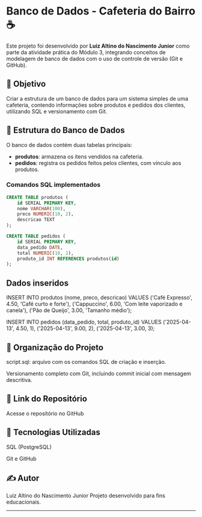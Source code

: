 # Banco de Dados - Cafeteria do Bairro ☕

Este projeto foi desenvolvido por **Luiz Altino do Nascimento Junior** como parte da atividade prática do Módulo 3, integrando conceitos de modelagem de banco de dados com o uso de controle de versão (Git e GitHub).

## 📌 Objetivo

Criar a estrutura de um banco de dados para um sistema simples de uma cafeteria, contendo informações sobre produtos e pedidos dos clientes, utilizando SQL e versionamento com Git.

## 🧱 Estrutura do Banco de Dados

O banco de dados contém duas tabelas principais:

- **produtos**: armazena os itens vendidos na cafeteria.
- **pedidos**: registra os pedidos feitos pelos clientes, com vínculo aos produtos.

### Comandos SQL implementados

```sql
CREATE TABLE produtos (
    id SERIAL PRIMARY KEY,
    nome VARCHAR(100),
    preco NUMERIC(10, 2),
    descricao TEXT
);

CREATE TABLE pedidos (
    id SERIAL PRIMARY KEY,
    data_pedido DATE,
    total NUMERIC(10, 2),
    produto_id INT REFERENCES produtos(id)
);
```
## Dados inseridos

INSERT INTO produtos (nome, preco, descricao) VALUES
('Café Expresso', 4.50, 'Café curto e forte'),
('Cappuccino', 6.00, 'Com leite vaporizado e canela'),
('Pão de Queijo', 3.00, 'Tamanho médio');

INSERT INTO pedidos (data_pedido, total, produto_id) VALUES
('2025-04-13', 4.50, 1),
('2025-04-13', 9.00, 2),
('2025-04-13', 3.00, 3);

## 📁 Organização do Projeto
script.sql: arquivo com os comandos SQL de criação e inserção.

Versionamento completo com Git, incluindo commit inicial com mensagem descritiva.

## 🔗 Link do Repositório
Acesse o repositório no GitHub

## 🚀 Tecnologias Utilizadas
SQL (PostgreSQL)

Git e GitHub

## ✍️ Autor
Luiz Altino do Nascimento Junior
Projeto desenvolvido para fins educacionais.

---




